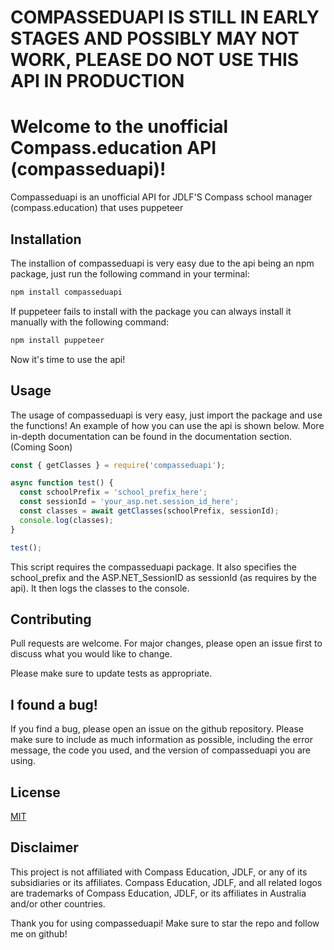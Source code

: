 # COMPASSEDUAPI IS STILL IN EARLY STAGES AND POSSIBLY MAY NOT WORK, PLEASE DO NOT USE THIS API IN PRODUCTION

# Welcome to the unofficial Compass.education API (compasseduapi)!
Compasseduapi is an unofficial API for JDLF'S Compass school manager (compass.education) that uses  puppeteer 


## Installation
The installion of compasseduapi is very easy due to the api being an npm package, just run the following command in your terminal:
```bash
npm install compasseduapi
```
If puppeteer fails to install with the package you can always install it manually with the following command:

```bash
npm install puppeteer
```

Now it's time to use the api!

## Usage
The usage of compasseduapi is very easy, just import the package and use the functions! An example of how you can use the api is shown below. More in-depth documentation can be found in the documentation section. (Coming Soon)
```js
const { getClasses } = require('compasseduapi');

async function test() {
  const schoolPrefix = 'school_prefix_here';
  const sessionId = 'your_asp.net.session_id_here';
  const classes = await getClasses(schoolPrefix, sessionId);
  console.log(classes);
}

test();
```

This script requires the compasseduapi package. It also specifies the school_prefix and the ASP.NET_SessionID as sessionId (as requires by the api). It then logs the classes to the console.

## Contributing
Pull requests are welcome. For major changes, please open an issue first to discuss what you would like to change.

Please make sure to update tests as appropriate.

## I found a bug!

If you find a bug, please open an issue on the github repository. Please make sure to include as much information as possible, including the error message, the code you used, and the version of compasseduapi you are using.

## License
[MIT](https://choosealicense.com/licenses/mit/)

## Disclaimer

This project is not affiliated with Compass Education, JDLF, or any of its subsidiaries or its affiliates. Compass Education, JDLF, and all related logos are trademarks of Compass Education, JDLF, or its affiliates in Australia and/or other countries.


Thank you for using compasseduapi! Make sure to star the repo and follow me on github!
